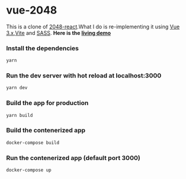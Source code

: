 vue-2048
==========

This is a clone of [2048-react](https://github.com/IvanVergiliev/2048-react).What I do is re-implementing it using [Vue 3.x](https://cn.vuejs.org/),[Vite](https://github.com/vitejs/vite/)
and [SASS](http://sass-lang.com/).
**Here is the [living demo](https://pengfu.github.io/vue-2048/)**

### Install the dependencies

```bash
yarn
```

### Run the dev server with hot reload at localhost:3000

```bash
yarn dev
```

### Build the app for production

```bash
yarn build
```

### Build the contenerized app 

```bash
docker-compose build
```

### Run the contenerized app (default port 3000)

```bash
docker-compose up
```


